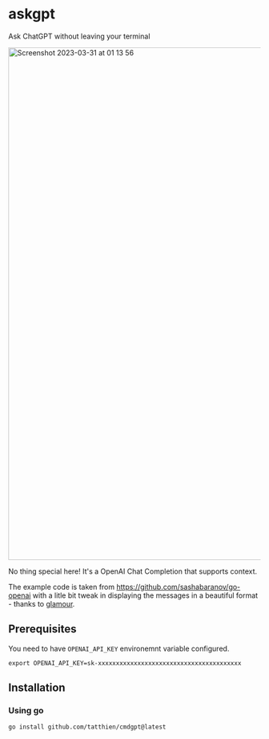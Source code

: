 # askgpt

Ask ChatGPT without leaving your terminal

<img width="1022" alt="Screenshot 2023-03-31 at 01 13 56" src="https://user-images.githubusercontent.com/72242664/228927159-cd626a53-378d-4f72-8fac-e12c6bd088b8.png">

No thing special here! It's a OpenAI Chat Completion that supports context.

The example code is taken from https://github.com/sashabaranov/go-openai with a litle bit tweak in displaying the messages in a beautiful format - thanks to [glamour](https://github.com/charmbracelet/glamour).

## Prerequisites

You need to have `OPENAI_API_KEY` environemnt variable configured.

```
export OPENAI_API_KEY=sk-xxxxxxxxxxxxxxxxxxxxxxxxxxxxxxxxxxxxxxxx
```

## Installation

### Using go

```
go install github.com/tatthien/cmdgpt@latest
```
